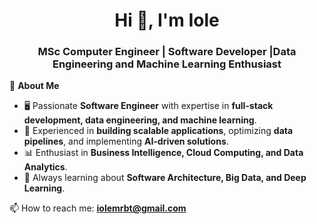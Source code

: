 <h1 align="center">Hi 👋, I'm Iole</h1>
<h3 align="center">MSc Computer Engineer | Software Developer |Data Engineering and Machine Learning Enthusiast</h3>

🎯 **About Me**  
- 🖥️ Passionate **Software Engineer** with expertise in **full-stack development, data engineering, and machine learning**.  
- 🚀 Experienced in **building scalable applications**, optimizing **data pipelines**, and implementing **AI-driven solutions**.  
- 📊 Enthusiast in **Business Intelligence, Cloud Computing, and Data Analytics**.  
- 📌 Always learning about **Software Architecture, Big Data, and Deep Learning**.  


📫 How to reach me: **iolemrbt@gmail.com** 

